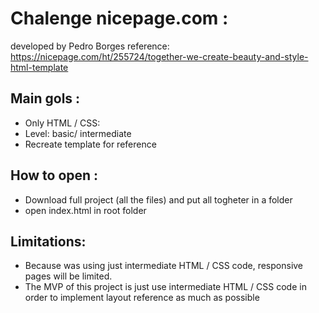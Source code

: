 # Chalenge nicepage.com :

developed by Pedro Borges
reference: https://nicepage.com/ht/255724/together-we-create-beauty-and-style-html-template

## Main gols :

- Only HTML / CSS: 
- Level: basic/ intermediate
- Recreate template for reference

## How to open :
- Download full project (all the files) and put all togheter in a folder
- open index.html in root folder

## Limitations:
- Because was using just intermediate HTML / CSS code, responsive pages will be limited.
- The MVP of this project is just use intermediate HTML / CSS code in order to implement layout reference as much as possible
